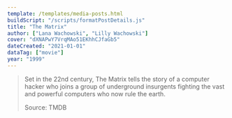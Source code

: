 ```yaml
---
template: /templates/media-posts.html
buildScript: "/scripts/formatPostDetails.js"
title: "The Matrix"
author: ["Lana Wachowski", "Lilly Wachowski"]
cover: "dXNAPwY7VrqMAo51EKhhCJfaGb5"
dateCreated: "2021-01-01"
dataTag: ["movie"]
year: "1999"
---
```


> Set in the 22nd century, The Matrix tells the story of a computer hacker who joins a group of underground insurgents fighting the vast and powerful computers who now rule the earth.
>
> Source: TMDB
